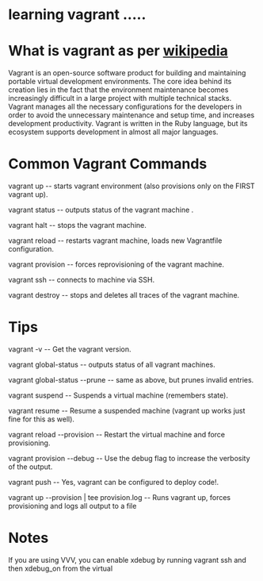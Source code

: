 # learning vagrant .....

# What is vagrant as per [wikipedia](https://en.wikipedia.org/wiki/Vagrant_(software))

Vagrant is an open-source software product for building and maintaining portable virtual development environments. The core idea behind its creation lies in the fact that the environment maintenance becomes increasingly difficult in a large project with multiple technical stacks. Vagrant manages all the necessary configurations for the developers in order to avoid the unnecessary maintenance and setup time, and increases development productivity. Vagrant is written in the Ruby language, but its ecosystem supports development in almost all major languages.

# Common Vagrant Commands

vagrant up -- starts vagrant environment (also provisions only on the FIRST vagrant up).

vagrant status -- outputs status of the vagrant machine .

vagrant halt -- stops the vagrant machine.

vagrant reload -- restarts vagrant machine, loads new Vagrantfile configuration.

vagrant provision -- forces reprovisioning of the vagrant machine.

vagrant ssh -- connects to machine via SSH.

vagrant destroy -- stops and deletes all traces of the vagrant machine.

# Tips

vagrant -v -- Get the vagrant version.

vagrant global-status -- outputs status of all vagrant machines.

vagrant global-status --prune -- same as above, but prunes invalid entries.

vagrant suspend -- Suspends a virtual machine (remembers state).

vagrant resume -- Resume a suspended machine (vagrant up works just fine for this as well).

vagrant reload --provision -- Restart the virtual machine and force provisioning.

vagrant provision --debug -- Use the debug flag to increase the verbosity of the output.

vagrant push -- Yes, vagrant can be configured to deploy code!.

vagrant up --provision | tee provision.log -- Runs vagrant up, forces provisioning and logs all output to a file


# Notes

If you are using VVV, you can enable xdebug by running vagrant ssh and then xdebug_on from the virtual 

